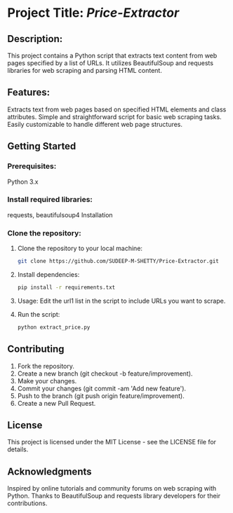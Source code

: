 # Project Title: *Price-Extractor*

## Description:
This project contains a Python script that extracts text content from web pages specified by a list of URLs. It utilizes BeautifulSoup and requests libraries for web scraping and parsing HTML content.

## Features:
Extracts text from web pages based on specified HTML elements and class attributes.
Simple and straightforward script for basic web scraping tasks.
Easily customizable to handle different web page structures.

## Getting Started 

### Prerequisites:
Python 3.x

### Install required libraries:
requests, beautifulsoup4 Installation

### Clone the repository:
1. Clone the repository to your local machine:

    ```bash
    git clone https://github.com/SUDEEP-M-SHETTY/Price-Extractor.git
    ```

2. Install dependencies:

    ```bash
    pip install -r requirements.txt
    ```


3. Usage: Edit the url1 list in the script to include URLs you want to scrape.

4. Run the script:
    ```bash
    python extract_price.py
    ```

## Contributing

1. Fork the repository.
2. Create a new branch (git checkout -b feature/improvement).
3. Make your changes.
4. Commit your changes (git commit -am 'Add new feature').
5. Push to the branch (git push origin feature/improvement).
6. Create a new Pull Request.

## License
This project is licensed under the MIT License - see the LICENSE file for details.

## Acknowledgments
Inspired by online tutorials and community forums on web scraping with Python.
Thanks to BeautifulSoup and requests library developers for their contributions.


